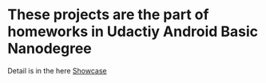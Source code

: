 These projects are the part of homeworks in Udactiy Android Basic Nanodegree
===============================

Detail is in the here [Showcase](https://henry32144.github.io/Udacity-Android-Basic-Project/)